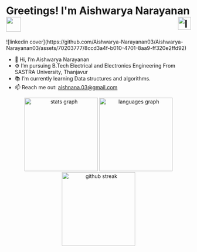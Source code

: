 ###

<h1 align="left">Greetings! I'm Aishwarya Narayanan <img src="https://media.giphy.com/media/hvRJCLFzcasrR4ia7z/giphy.gif" width="40"> 
  <img align="right" src="https://img.shields.io/static/v1?message=LinkedIn&logo=linkedin&label=&color=0077B5&logoColor=white&labelColor=&style=for-the-badge&link=https://www.linkedin.com/in/neha-anand-927157200/" height="35" alt="linkedin logo" href="https://www.linkedin.com/in/aishwarya-narayananan/" />
</h1>
![linkedin cover](https://github.com/Aishwarya-Narayanan03/Aishwarya-Narayanan03/assets/70203777/8ccd3a4f-b010-4701-8aa9-ff320e2ffd92)


- 👋 Hi, I’m Aishwarya Narayanan
- ⚙️ I’m pursuing B.Tech Electrical and Electronics Engineering From SASTRA University, Thanjavur 
- 📚 I’m currently learning Data structures and algorithms.
- 📫 Reach me out: aishnana.03@gmail.com

<div align="center">
  <img src="https://github-readme-stats.vercel.app/api?username=Aishwarya-Narayanan03&hide_title=false&hide_rank=false&show_icons=true&include_all_commits=true&count_private=true&disable_animations=false&theme=algolia&locale=en&hide_border=false" height="200" alt="stats graph"  />
  <img src="https://github-readme-stats.vercel.app/api/top-langs?username=Aishwarya-Narayanan03&locale=en&hide_title=false&layout=compact&card_width=320&langs_count=5&theme=algolia&hide_border=false" height="200" alt="languages graph"  />
   <img src="https://github-readme-streak-stats.herokuapp.com/?user=Aishwarya-Narayanan03&theme=algolia" height="200" alt="github streak"  />
        </div>





<!---
Aishwarya-Narayanan03/Aishwarya-Narayanan03 is a ✨ special ✨ repository because its `README.md` (this file) appears on your GitHub profile.
You can click the Preview link to take a look at your changes.
--->
